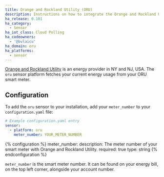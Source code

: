 ```yaml
---
title: Orange and Rockland Utility (ORU)
description: Instructions on how to integrate the Orange and Rockland Utility real-time energy usage sensor within Home Assistant.
ha_release: 0.101
ha_category:
  - Sensor
ha_iot_class: Cloud Polling
ha_codeowners:
  - '@bvlaicu'
ha_domain: oru
ha_platforms:
  - sensor
---
```


[Orange and Rockland Utility](https://oru.com) is an energy provider in NY and NJ, USA.
The `oru` sensor platform fetches your current energy usage from your ORU smart meter.

## Configuration

To add the `oru` sensor to your installation, add your `meter_number` to your `configuration.yaml` file:

```yaml
# Example configuration.yaml entry
sensor:
  - platform: oru
    meter_number: YOUR_METER_NUMBER
```

{% configuration %}
meter_number:
  description: The meter number of your smart meter with Orange and Rockland Utility.
  required: true
  type: string
{% endconfiguration %}

`meter_number` is the smart meter number. It can be found on your energy bill, on the top left corner, alongside your account number.
